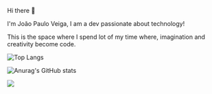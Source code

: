 Hi there 👋

I'm João Paulo Veiga, I am a dev passionate about technology!

This is the space where I spend lot of my time where, imagination and creativity become code.


![Top Langs](https://github-readme-stats.vercel.app/api/top-langs/?username=joao57&theme=swift)

![Anurag's GitHub stats](https://github-readme-stats.vercel.app/api?username=joao57&theme=dark&show_icons=true)

<img src="https://github-readme-stats.vercel.app/api/top-langs?username=joao57"/>
